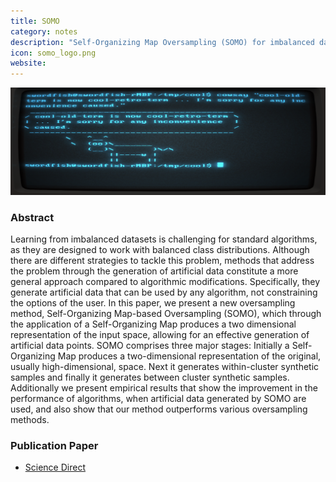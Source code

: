 ```yaml
---
title: SOMO
category: notes
description: "Self-Organizing Map Oversampling (SOMO) for imbalanced data set learning."
icon: somo_logo.png
website: 
---
```




<img src="/assets/images/tutorials/terminal.png" class="img-fluid" alt="Markdown in the Bear Markdown app">



### Abstract

Learning from imbalanced datasets is challenging for standard algorithms, as they are designed to work with balanced class distributions. Although there are different strategies to tackle this problem, methods that address the problem through the generation of artificial data constitute a more general approach compared to algorithmic modifications. Specifically, they generate artificial data that can be used by any algorithm, not constraining the options of the user. In this paper, we present a new oversampling method, Self-Organizing Map-based Oversampling (SOMO), which through the application of a Self-Organizing Map produces a two dimensional representation of the input space, allowing for an effective generation of artificial data points. SOMO comprises three major stages: Initially a Self-Organizing Map produces a two-dimensional representation of the original, usually high-dimensional, space. Next it generates within-cluster synthetic samples and finally it generates between cluster synthetic samples. Additionally we present empirical results that show the improvement in the performance of algorithms, when artificial data generated by SOMO are used, and also show that our method outperforms various oversampling methods.




### Publication Paper

- [Science Direct](https://www.sciencedirect.com/science/article/pii/S0957417417302324)
